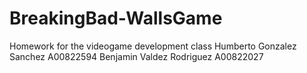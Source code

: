 # BreakingBad-WallsGame
Homework for the videogame development class
Humberto Gonzalez Sanchez A00822594
Benjamin Valdez Rodriguez A00822027
